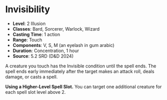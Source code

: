 # Invisibility

- **Level**: 2 Illusion
- **Classes**: Bard, Sorcerer, Warlock, Wizard
- **Casting Time**: 1 action
- **Range**: Touch
- **Components**: V, S, M (an eyelash in gum arabic)
- **Duration**: Concentration, 1 hour
- **Source**: 5.2 SRD (D&D 2024)

A creature you touch has the Invisible condition until the spell ends. The spell ends early immediately after the target makes an attack roll, deals damage, or casts a spell.

**Using a Higher-Level Spell Slot.** You can target one additional creature for each spell slot level above 2.
